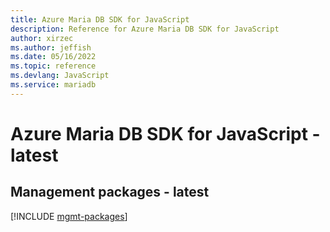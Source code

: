 ```yaml
---
title: Azure Maria DB SDK for JavaScript
description: Reference for Azure Maria DB SDK for JavaScript
author: xirzec
ms.author: jeffish
ms.date: 05/16/2022
ms.topic: reference
ms.devlang: JavaScript
ms.service: mariadb
---
```

# Azure Maria DB SDK for JavaScript - latest
## Management packages - latest
[!INCLUDE [mgmt-packages](maria-db-mgmt-index.md)]
